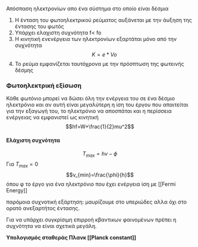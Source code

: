 Απόσπαση ηλεκτρονίων απο ένα σύστημα στο οποίο είναι δέσμια

1. Η ένταση του φωτοηλεκτρικού ρεύματος αυξάνεται με την άυξηση της έντασης του φωτός
2. Υπάρχει ελαχιστη συχνότητα f< fo
3. Η κινητική ενενέργεια των ηλεκτρονίων εξαρτάται μόνο από την συχνότητα
$$K=e*Vo$$
5. Το ρεύμα εμφανίζεται ταυτόχρονα με την πρόσπτωση της φωτεινής δέσμης

### Φωτοηλεκτρική εξίσωση
Κάθε φωτόνιο μπορεί να δώσει όλη την ενέργεια του σε ένα δέσμιο ηλεκτρόνιο και αν αυτή είναι μεγαλύτερη η ίση του έργου που απαιτείται για την εξαγωγή του, το ηλεκτρόνιο να αποσπάται και η περίσσεια ενέργειας να εμφανιστεί ως κινητική
$$hf=W+\frac{1}{2}mu^2$$
#### Ελάχιστη συχνότητα
$$T_{max}=hv-\phi$$
Για $T_{max}=0$
$$v_{min}=\frac{\phi}{h}$$
όπου φ το έργο για ένα ηλεκτρόνιο που έχει ενέργεια ίση με [[Fermi Energy]]

παρόμοια συχνοτική εξάρτηση: μαυρίζουμε στο υπεριώδες αλλα όχι στο ορατό ανεξαρτήτος έντασης.

Για να υπάρχει συγκρίσιμη επιρροή κβαντικων φαινομένων πρέπει η συχνότητα να είναι σχετικά μεγάλη.


**Υπολογισμός σταθεράς Πλανκ [[Planck constant]]**